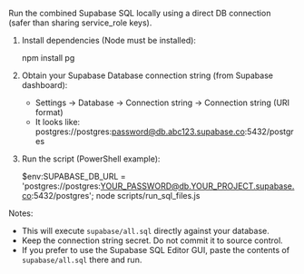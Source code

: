 Run the combined Supabase SQL locally using a direct DB connection (safer than sharing service_role keys).

1) Install dependencies (Node must be installed):

   npm install pg

2) Obtain your Supabase Database connection string (from Supabase dashboard):
   - Settings → Database → Connection string → Connection string (URI format)
   - It looks like: postgres://postgres:password@db.abc123.supabase.co:5432/postgres

3) Run the script (PowerShell example):

   $env:SUPABASE_DB_URL = 'postgres://postgres:YOUR_PASSWORD@db.YOUR_PROJECT.supabase.co:5432/postgres';
   node scripts/run_sql_files.js

Notes:
- This will execute `supabase/all.sql` directly against your database.
- Keep the connection string secret. Do not commit it to source control.
- If you prefer to use the Supabase SQL Editor GUI, paste the contents of `supabase/all.sql` there and run.
